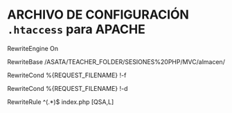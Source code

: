 # ARCHIVO DE CONFIGURACIÓN `.htaccess` para APACHE

<!-- Habilita la reescritura -->
RewriteEngine On
<!-- Actualizamos la URL base (es el directorio raíz del servidor del proyecto) -->
RewriteBase /ASATA/TEACHER_FOLDER/SESIONES%20PHP/MVC/almacen/
<!-- Condición para encontrar files (archivos). Si no lo encuentra, pasa a la siguiente línea -->
RewriteCond %{REQUEST_FILENAME} !-f
<!-- Condición para encontrar directories (carpetas). Si no lo encuentra, pasa a la siguiente línea -->
RewriteCond %{REQUEST_FILENAME} !-d
<!-- Si ningún Endpoint existe, me redirecciona a `index.php` y me guarda los Query Params `[QSA,L]` que haya puesto en el Endpoint equivocado. `index.php` al no tener esa ruta, cargará la página de error -->
RewriteRule ^(.*)$ index.php [QSA,L]
